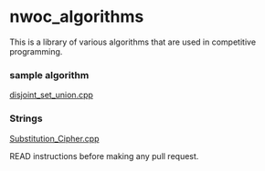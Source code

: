 # nwoc_algorithms
This is a library of various algorithms that are used in competitive programming.

### sample algorithm
[disjoint_set_union.cpp](Algorithms/disjoint_set_union/disjoint_set_union.cpp)

### Strings
[Substitution_Cipher.cpp](Algorithms/Substitution_Cipher)


READ instructions before making any pull request.
